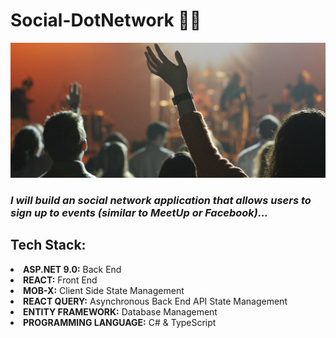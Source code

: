 # Social-DotNetwork 🙏🌐

![image](/CourseAssets/images/categoryImages/music.jpg)

<h3><em>I will build an social network application that allows users to sign up to events (similar to MeetUp or Facebook)...</em></h3>

<h2>Tech Stack:</h2>

<li><b>ASP.NET 9.0:</b> Back End</li>
<li><b>REACT:</b> Front End</li>
<li><b>MOB-X:</b> Client Side State Management</li>
<li><b>REACT QUERY:</b> Asynchronous Back End API State Management</li>
<li><b>ENTITY FRAMEWORK:</b>  Database Management</li>
<li><b>PROGRAMMING LANGUAGE:</b> C# & TypeScript</li>
